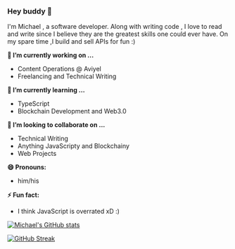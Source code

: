 ### Hey buddy 👋


I'm Michael , a software developer. Along with writing code , I love to read and write since I believe they are  the greatest skills one could ever have. On my spare time ,I build and sell APIs for fun :)



**🔭 I’m currently working on ...**
- Content Operations @ Aviyel
- Freelancing and Technical Writing

 **🌱 I’m currently learning ...**
 - TypeScript
 - Blockchain Development and Web3.0
 
**👯 I’m looking to collaborate on ...**
- Technical Writing 
- Anything JavaScripty and Blockchainy
- Web Projects

**😄 Pronouns:**
- him/his

**⚡ Fun fact:**
- I think JavaScript is overrated xD :) 


[![Michael's GitHub stats](https://github-readme-stats.vercel.app/api?username=masiedu4&show_icons=true&theme=radical )](https://github.com/masiedu4/github-readme-stats)


[![GitHub Streak](https://github-readme-streak-stats.herokuapp.com/?user=masiedu4)](https://git.io/streak-stats)
